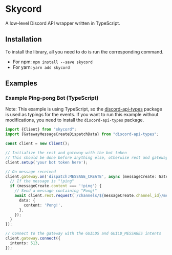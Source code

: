 # Skycord
A low-level Discord API wrapper written in TypeScript.

## Installation
To install the library, all you need to do is run the corresponding command.
- For npm: `npm install --save skycord`
- For yarn: `yarn add skycord`

## Examples

### Example Ping-pong Bot (TypeScript)
Note: This example is using TypeScript, so the [discord-api-types](https://github.com/discordjs/discord-api-types) package is used as typings for the events. If you want to run this example without modifications, you need to install the `discord-api-types` package.
```ts
import {Client} from "skycord";
import {GatewayMessageCreateDispatchData} from "discord-api-types";

const client = new Client();

// Initialize the rest and gateway with the bot token
// This should be done before anything else, otherwise rest and gateway will be undefined.
client.setup('your bot token here');

// On message received
client.gateway.on('dispatch:MESSAGE_CREATE', async (messageCreate: GatewayMessageCreateDispatchData) => {
  // If the message is "!ping"
  if (messageCreate.content === '!ping') {
    // Send a message containing "Pong!"
    await client.rest.request(`/channels/${messageCreate.channel_id}/messages`, {
      data: {
        content: 'Pong!',
      },
    });
  }
});

// Connect to the gateway with the GUILDS and GUILD_MESSAGES intents
client.gateway.connect({
  intents: 513,
});
```
